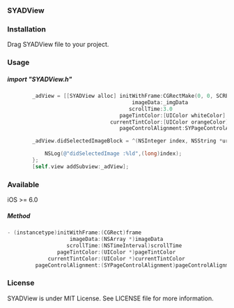 ### SYADView

### Installation

Drag SYADView  file to your project.

### Usage

##### import "SYADView.h"



``` objective-c
        _adView = [[SYADView alloc] initWithFrame:CGRectMake(0, 0, SCREEN_WIDTH, SCREEN_WIDTH/2)
                                        imageData:_imgData
                                       scrollTime:3.0
                                    pageTintColor:[UIColor whiteColor]
                                 currentTintColor:[UIColor orangeColor]
                                    pageControlAlignment:SYPageControlAlignmentRight];

        _adView.didSelectedImageBlock = ^(NSInteger index, NSString *url){

            NSLog(@"didSelectedImage :%ld",(long)index);
        };
        [self.view addSubview:_adView];
```

### Available

iOS >= 6.0

##### Method

``` objective-c
- (instancetype)initWithFrame:(CGRect)frame
                    imageData:(NSArray *)imageData
                   scrollTime:(NSTimeInterval)scrollTime
                pageTintColor:(UIColor *)pageTintColor
             currentTintColor:(UIColor *)currentTintColor
         pageControlAlignment:(SYPageControlAlignment)pageControlAlignment;
```

### License

SYADView is under MIT License. See LICENSE file for more information.